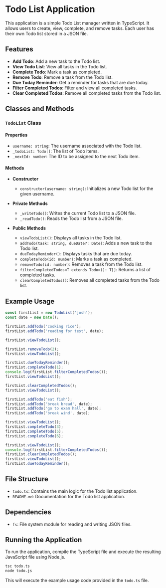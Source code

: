 # Todo List Application

This application is a simple Todo List manager written in TypeScript. It allows users to create, view, complete, and remove tasks. Each user has their own Todo list stored in a JSON file.

## Features

- **Add Todo**: Add a new task to the Todo list.
- **View Todo List**: View all tasks in the Todo list.
- **Complete Todo**: Mark a task as completed.
- **Remove Todo**: Remove a task from the Todo list.
- **Due Today Reminder**: Get a reminder for tasks that are due today.
- **Filter Completed Todos**: Filter and view all completed tasks.
- **Clear Completed Todos**: Remove all completed tasks from the Todo list.

## Classes and Methods

### `TodoList` Class

#### Properties

- `username: string`: The username associated with the Todo list.
- `_todoList: Todo[]`: The list of Todo items.
- `_nextId: number`: The ID to be assigned to the next Todo item.

#### Methods

- **Constructor**
    - `constructor(username: string)`: Initializes a new Todo list for the given username.

- **Private Methods**
    - `_writeTodo()`: Writes the current Todo list to a JSON file.
    - `_readTodo()`: Reads the Todo list from a JSON file.

- **Public Methods**
    - `viewTodoList()`: Displays all tasks in the Todo list.
    - `addTodo(task: string, dueDate?: Date)`: Adds a new task to the Todo list.
    - `dueTodayReminder()`: Displays tasks that are due today.
    - `completeTodo(id: number)`: Marks a task as completed.
    - `removeTodo(id: number)`: Removes a task from the Todo list.
    - `filterCompletedTodos<T extends Todo>(): T[]`: Returns a list of completed tasks.
    - `clearCompletedTodos()`: Removes all completed tasks from the Todo list.

## Example Usage

```typescript
const firstList = new TodoList('josh');
const date = new Date();

firstList.addTodo('cooking rice');
firstList.addTodo('reading for test', date);

firstList.viewTodoList();

firstList.removeTodo(2);
firstList.viewTodoList();

firstList.dueTodayReminder();
firstList.completeTodo(1);
console.log(firstList.filterCompletedTodos());
firstList.viewTodoList();

firstList.clearCompletedTodos();
firstList.viewTodoList();

firstList.addTodo('eat fish');
firstList.addTodo('break bread', date);
firstList.addTodo('go to exam hall', date);
firstList.addTodo('break wind', date);

firstList.viewTodoList();
firstList.completeTodo(3);
firstList.completeTodo(5);
firstList.completeTodo(6);

firstList.viewTodoList();
console.log(firstList.filterCompletedTodos());
firstList.clearCompletedTodos();
firstList.viewTodoList();
firstList.dueTodayReminder();
```

## File Structure

- `todo.ts`: Contains the main logic for the Todo list application.
- `README.md`: Documentation for the Todo list application.

## Dependencies

- `fs`: File system module for reading and writing JSON files.

## Running the Application

To run the application, compile the TypeScript file and execute the resulting JavaScript file using Node.js.

```bash
tsc todo.ts
node todo.js
```

This will execute the example usage code provided in the `todo.ts` file.
